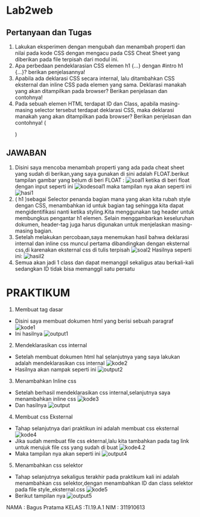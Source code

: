 # Lab2web
## Pertanyaan dan Tugas
1. Lakukan eksperimen dengan mengubah dan menambah properti dan nilai pada kode CSS
dengan mengacu pada CSS Cheat Sheet yang diberikan pada file terpisah dari modul ini.
2. Apa perbedaan pendeklarasian CSS elemen h1 {...} dengan #intro h1 {...}? berikan
penjelasannya!
3. Apabila ada deklarasi CSS secara internal, lalu ditambahkan CSS eksternal dan inline CSS pada
elemen yang sama. Deklarasi manakah yang akan ditampilkan pada browser? Berikan
penjelasan dan contohnya!
4. Pada sebuah elemen HTML terdapat ID dan Class, apabila masing-masing selector tersebut
terdapat deklarasi CSS, maka deklarasi manakah yang akan ditampilkan pada browser?
Berikan penjelasan dan contohnya! ( <p id="paragraf-1" class="text-paragraf"> )
## JAWABAN
1. Disini saya mencoba menambah properti yang ada pada cheat sheet yang sudah di berikan,yang saya gunakan di sini adalah FLOAT.berikut tampilan gambar yang belum di beri FLOAT :
![soal1](https://github.com/kannahs/Lab2web/blob/master/image%20praktikum%202/soal1.PNG?raw=true)
ketika di beri float dengan input seperti ini
![kodesoal1](https://github.com/kannahs/Lab2web/blob/master/image%20praktikum%202/kodesoal1.PNG?raw=true)
maka tampilan nya akan seperti ini
![hasi1](https://github.com/kannahs/Lab2web/blob/master/image%20praktikum%202/hasil1.PNG?raw=true)
2. ( h1 )sebagai Selector penanda bagian mana yang akan kita rubah style dengan CSS, menambahkan id untuk bagian tag sehingga kita dapat mengidentifikasi nanti ketika styling.Kita menggunakan tag header untuk membungkus pengantar h1 elemen. Selain menggambarkan keseluruhan dokumen, header-tag juga harus digunakan untuk menjelaskan masing-masing bagian.
3. Setelah melakukan percobaan,saya menemukan hasil bahwa deklarasi internal dan inline css muncul pertama dibandingkan dengan eksternal css,di karenakan eksternal css di tulis terpisah
![soal2](https://github.com/kannahs/Lab2web/blob/master/image%20praktikum%202/soal2.PNG?raw=true)
Hasilnya seperti ini:
![hasil2](https://github.com/kannahs/Lab2web/blob/master/image%20praktikum%202/hasil2.PNG?raw=true)
4. Semua akan jadi 1 class dan dapat memanggil sekaligus atau berkali-kali sedangkan ID tidak bisa memanggil satu persatu



# PRAKTIKUM
1. Membuat tag dasar
- Disini saya membuat dokumen html yang berisi sebuah paragraf
![kode1](https://github.com/kannahs/Lab2web/blob/master/image%20praktikum%202/kode1.PNG?raw=true)
- Ini hasilnya
![output1](https://github.com/kannahs/Lab2web/blob/master/image%20praktikum%202/output1.PNG?raw=true)
2. Mendeklarasikan css internal
- Setelah membuat dokumen html hal selanjutnya yang saya lakukan adalah mendeklarasikan css internal
![kode2](https://github.com/kannahs/Lab2web/blob/master/image%20praktikum%202/kode2.PNG?raw=true)
- Hasilnya akan nampak seperti ini
![output2](https://github.com/kannahs/Lab2web/blob/master/image%20praktikum%202/output2.PNG?raw=true)
3. Menambahkan Inline css
- Setelah berhasil mendeklarasikan css internal,selanjutnya saya menambahkan inline css
![kode3](https://github.com/kannahs/Lab2web/blob/master/image%20praktikum%202/kode%203.PNG?raw=true)
- Dan hasilnya
![output](https://github.com/kannahs/Lab2web/blob/master/image%20praktikum%202/output3.PNG?raw=true)
4. Membuat css Eksternal
- Tahap selanjutnya dari praktikun ini adalah membuat css eksternal
![kode4](https://github.com/kannahs/Lab2web/blob/master/image%20praktikum%202/kode4.PNG?raw=true)
- Jika sudah membuat file css ekternal,lalu kita tambahkan pada tag link untuk merujuk file css yang sudah di buat
![kode4.2](https://github.com/kannahs/Lab2web/blob/master/image%20praktikum%202/kode4.2.PNG?raw=true)
- Maka tampilan nya akan seperti ini
![output4](https://github.com/kannahs/Lab2web/blob/master/image%20praktikum%202/output4.PNG?raw=true)
5. Menambahkan css selektor
- Tahap selanjutnya sekaligus terakhir pada praktikum kali ini adalah menambahkan css selektor,dengan menambahkan ID dan class selektor pada file style_eksternal.css
![kode5](https://github.com/kannahs/Lab2web/blob/master/image%20praktikum%202/kode5.PNG?raw=true)
- Berikut tampilan nya
![output5](https://github.com/kannahs/Lab2web/blob/master/image%20praktikum%202/output5.PNG?raw=true)



NAMA : Bagus Pratama
KELAS :TI.19.A.1
NIM : 311910613